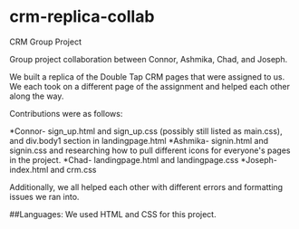 # crm-replica-collab
CRM Group Project

Group project collaboration between Connor, Ashmika, Chad, and Joseph.

We built a replica of the Double Tap CRM pages that were assigned to us. 
We each took on a different page of the assignment and helped each other along the way.

Contributions were as follows:

*Connor- sign_up.html and sign_up.css (possibly still listed as main.css), and div.body1 section in landingpage.html
*Ashmika- signin.html and signin.css and researching how to pull different icons for everyone's pages in the project.
*Chad- landingpage.html and landingpage.css
*Joseph- index.html and crm.css

Additionally, we all helped each other with different errors and formatting issues we ran into.

##Languages:
We used HTML and CSS for this project.
